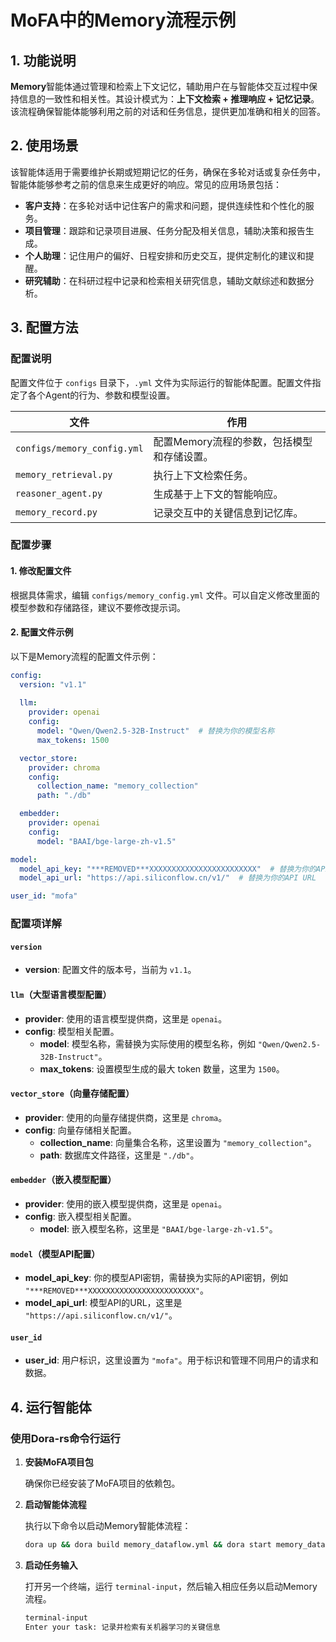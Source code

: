 # MoFA中的Memory流程示例


## 1. 功能说明

**Memory**智能体通过管理和检索上下文记忆，辅助用户在与智能体交互过程中保持信息的一致性和相关性。其设计模式为：**上下文检索 + 推理响应 + 记忆记录**。该流程确保智能体能够利用之前的对话和任务信息，提供更加准确和相关的回答。

## 2. 使用场景

该智能体适用于需要维护长期或短期记忆的任务，确保在多轮对话或复杂任务中，智能体能够参考之前的信息来生成更好的响应。常见的应用场景包括：

- **客户支持**：在多轮对话中记住客户的需求和问题，提供连续性和个性化的服务。
- **项目管理**：跟踪和记录项目进展、任务分配及相关信息，辅助决策和报告生成。
- **个人助理**：记住用户的偏好、日程安排和历史交互，提供定制化的建议和提醒。
- **研究辅助**：在科研过程中记录和检索相关研究信息，辅助文献综述和数据分析。

## 3. 配置方法

### 配置说明

配置文件位于 `configs` 目录下，`.yml` 文件为实际运行的智能体配置。配置文件指定了各个Agent的行为、参数和模型设置。

| **文件**                      | **作用**                                   |
| ----------------------------- | ------------------------------------------ |
| `configs/memory_config.yml`   | 配置Memory流程的参数，包括模型和存储设置。 |
| `memory_retrieval.py`         | 执行上下文检索任务。                       |
| `reasoner_agent.py`           | 生成基于上下文的智能响应。                 |
| `memory_record.py`            | 记录交互中的关键信息到记忆库。             |

### 配置步骤

#### 1. 修改配置文件

根据具体需求，编辑 `configs/memory_config.yml` 文件。可以自定义修改里面的模型参数和存储路径，建议不要修改提示词。

#### 2. 配置文件示例

以下是Memory流程的配置文件示例：

```yaml
config:
  version: "v1.1"
  
  llm:
    provider: openai
    config:
      model: "Qwen/Qwen2.5-32B-Instruct"  # 替换为你的模型名称
      max_tokens: 1500

  vector_store:
    provider: chroma
    config:
      collection_name: "memory_collection"
      path: "./db"

  embedder:
    provider: openai
    config:
      model: "BAAI/bge-large-zh-v1.5"

model:
  model_api_key: "***REMOVED***XXXXXXXXXXXXXXXXXXXXXXXX"  # 替换为你的API密钥
  model_api_url: "https://api.siliconflow.cn/v1/"  # 替换为你的API URL

user_id: "mofa"
```

### 配置项详解

#### `version`

- **version**: 配置文件的版本号，当前为 `v1.1`。

#### `llm`（大型语言模型配置）

- **provider**: 使用的语言模型提供商，这里是 `openai`。
- **config**: 模型相关配置。
  - **model**: 模型名称，需替换为实际使用的模型名称，例如 `"Qwen/Qwen2.5-32B-Instruct"`。
  - **max_tokens**: 设置模型生成的最大 token 数量，这里为 `1500`。

#### `vector_store`（向量存储配置）

- **provider**: 使用的向量存储提供商，这里是 `chroma`。
- **config**: 向量存储相关配置。
  - **collection_name**: 向量集合名称，这里设置为 `"memory_collection"`。
  - **path**: 数据库文件路径，这里是 `"./db"`。

#### `embedder`（嵌入模型配置）

- **provider**: 使用的嵌入模型提供商，这里是 `openai`。
- **config**: 嵌入模型相关配置。
  - **model**: 嵌入模型名称，这里是 `"BAAI/bge-large-zh-v1.5"`。

#### `model`（模型API配置）

- **model_api_key**: 你的模型API密钥，需替换为实际的API密钥，例如 `"***REMOVED***XXXXXXXXXXXXXXXXXXXXXXXX"`。
- **model_api_url**: 模型API的URL，这里是 `"https://api.siliconflow.cn/v1/"`。

#### `user_id`

- **user_id**: 用户标识，这里设置为 `"mofa"`。用于标识和管理不同用户的请求和数据。

## 4. 运行智能体

### 使用Dora-rs命令行运行

1. **安装MoFA项目包**

   确保你已经安装了MoFA项目的依赖包。

2. **启动智能体流程**

   执行以下命令以启动Memory智能体流程：

   ```bash
   dora up && dora build memory_dataflow.yml && dora start memory_dataflow.yml --attach
   ```

3. **启动任务输入**

   打开另一个终端，运行 `terminal-input`，然后输入相应任务以启动Memory流程。

   ```bash
   terminal-input
   Enter your task: 记录并检索有关机器学习的关键信息
   ```
